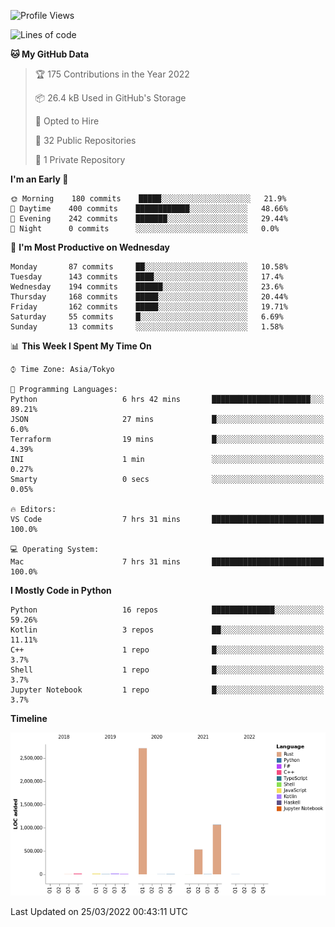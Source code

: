 <!--START_SECTION:waka-->
![Profile Views](http://img.shields.io/badge/Profile%20Views-0-blue)

![Lines of code](https://img.shields.io/badge/From%20Hello%20World%20I%27ve%20Written-4%20Million%20lines%20of%20code-blue)

**🐱 My GitHub Data** 

> 🏆 175 Contributions in the Year 2022
 > 
> 📦 26.4 kB Used in GitHub's Storage 
 > 
> 💼 Opted to Hire
 > 
> 📜 32 Public Repositories 
 > 
> 🔑 1 Private Repository 
 > 
**I'm an Early 🐤** 

```text
🌞 Morning    180 commits    █████░░░░░░░░░░░░░░░░░░░░   21.9% 
🌆 Daytime    400 commits    ████████████░░░░░░░░░░░░░   48.66% 
🌃 Evening    242 commits    ███████░░░░░░░░░░░░░░░░░░   29.44% 
🌙 Night      0 commits      ░░░░░░░░░░░░░░░░░░░░░░░░░   0.0%

```
📅 **I'm Most Productive on Wednesday** 

```text
Monday       87 commits     ██░░░░░░░░░░░░░░░░░░░░░░░   10.58% 
Tuesday      143 commits    ████░░░░░░░░░░░░░░░░░░░░░   17.4% 
Wednesday    194 commits    ██████░░░░░░░░░░░░░░░░░░░   23.6% 
Thursday     168 commits    █████░░░░░░░░░░░░░░░░░░░░   20.44% 
Friday       162 commits    █████░░░░░░░░░░░░░░░░░░░░   19.71% 
Saturday     55 commits     █░░░░░░░░░░░░░░░░░░░░░░░░   6.69% 
Sunday       13 commits     ░░░░░░░░░░░░░░░░░░░░░░░░░   1.58%

```


📊 **This Week I Spent My Time On** 

```text
⌚︎ Time Zone: Asia/Tokyo

💬 Programming Languages: 
Python                   6 hrs 42 mins       ██████████████████████░░░   89.21% 
JSON                     27 mins             █░░░░░░░░░░░░░░░░░░░░░░░░   6.0% 
Terraform                19 mins             █░░░░░░░░░░░░░░░░░░░░░░░░   4.39% 
INI                      1 min               ░░░░░░░░░░░░░░░░░░░░░░░░░   0.27% 
Smarty                   0 secs              ░░░░░░░░░░░░░░░░░░░░░░░░░   0.05%

🔥 Editors: 
VS Code                  7 hrs 31 mins       █████████████████████████   100.0%

💻 Operating System: 
Mac                      7 hrs 31 mins       █████████████████████████   100.0%

```

**I Mostly Code in Python** 

```text
Python                   16 repos            ██████████████░░░░░░░░░░░   59.26% 
Kotlin                   3 repos             ██░░░░░░░░░░░░░░░░░░░░░░░   11.11% 
C++                      1 repo              █░░░░░░░░░░░░░░░░░░░░░░░░   3.7% 
Shell                    1 repo              █░░░░░░░░░░░░░░░░░░░░░░░░   3.7% 
Jupyter Notebook         1 repo              █░░░░░░░░░░░░░░░░░░░░░░░░   3.7%

```


**Timeline**

![Chart not found](https://raw.githubusercontent.com/kitagawa-hr/kitagawa-hr/main/charts/bar_graph.png) 


 Last Updated on 25/03/2022 00:43:11 UTC
<!--END_SECTION:waka-->
